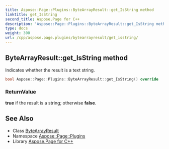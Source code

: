```yaml
---
title: Aspose::Page::Plugins::ByteArrayResult::get_IsString method
linktitle: get_IsString
second_title: Aspose.Page for C++
description: 'Aspose::Page::Plugins::ByteArrayResult::get_IsString method. Indicates whether the result is a text string in C++.'
type: docs
weight: 300
url: /cpp/aspose.page.plugins/bytearrayresult/get_isstring/
---
```

## ByteArrayResult::get_IsString method


Indicates whether the result is a text string.

```cpp
bool Aspose::Page::Plugins::ByteArrayResult::get_IsString() override
```


### ReturnValue

**true** if the result is a string; otherwise **false**.

## See Also

* Class [ByteArrayResult](../)
* Namespace [Aspose::Page::Plugins](../../)
* Library [Aspose.Page for C++](../../../)
